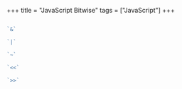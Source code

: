 +++
title = "JavaScript Bitwise"
tags = ["JavaScript"]
+++


```javascript

`&`

`|`

`~`

`<<`

`>>`

```

